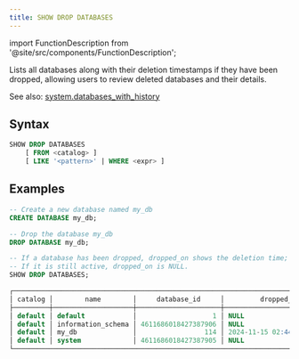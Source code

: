 ```yaml
---
title: SHOW DROP DATABASES
---
```

import FunctionDescription from '@site/src/components/FunctionDescription';

<FunctionDescription description="Introduced or updated: v1.2.658"/>

Lists all databases along with their deletion timestamps if they have been dropped, allowing users to review deleted databases and their details.

See also: [system.databases_with_history](../../../00-sql-reference/20-system-tables/system-databases-with-history.md)

## Syntax

```sql
SHOW DROP DATABASES 
    [ FROM <catalog> ]
    [ LIKE '<pattern>' | WHERE <expr> ]
```

## Examples

```sql
-- Create a new database named my_db
CREATE DATABASE my_db;

-- Drop the database my_db
DROP DATABASE my_db;

-- If a database has been dropped, dropped_on shows the deletion time; 
-- If it is still active, dropped_on is NULL.
SHOW DROP DATABASES;

┌─────────────────────────────────────────────────────────────────────────────────┐
│ catalog │        name        │     database_id     │         dropped_on         │
├─────────┼────────────────────┼─────────────────────┼────────────────────────────┤
│ default │ default            │                   1 │ NULL                       │
│ default │ information_schema │ 4611686018427387906 │ NULL                       │
│ default │ my_db              │                 114 │ 2024-11-15 02:44:46.207120 │
│ default │ system             │ 4611686018427387905 │ NULL                       │
└─────────────────────────────────────────────────────────────────────────────────┘
```